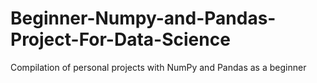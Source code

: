 # Beginner-Numpy-and-Pandas-Project-For-Data-Science
Compilation of personal projects with NumPy and Pandas as a beginner 
